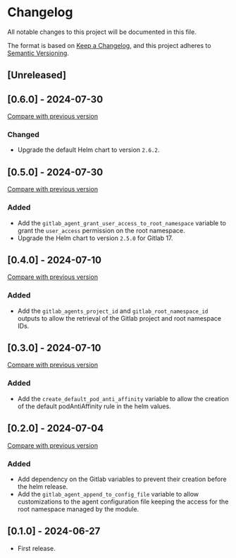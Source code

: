 # Changelog

All notable changes to this project will be documented in this file.

The format is based on [Keep a Changelog](https://keepachangelog.com/en/1.1.0/),
and this project adheres
to [Semantic Versioning](https://semver.org/spec/v2.0.0.html).

## [Unreleased]

## [0.6.0] - 2024-07-30

[Compare with previous version](https://github.com/sparkfabrik/terraform-gitlab-kubernetes-gitlab-agent/compare/0.5.0...0.6.0)

### Changed

- Upgrade the default Helm chart to version `2.6.2`.

## [0.5.0] - 2024-07-30

[Compare with previous version](https://github.com/sparkfabrik/terraform-gitlab-kubernetes-gitlab-agent/compare/0.4.0...0.5.0)

### Added

- Add the `gitlab_agent_grant_user_access_to_root_namespace` variable to grant the `user_access` permission on the root namespace.
- Upgrade the Helm chart to version `2.5.0` for Gitlab 17.

## [0.4.0] - 2024-07-10

[Compare with previous version](https://github.com/sparkfabrik/terraform-gitlab-kubernetes-gitlab-agent/compare/0.3.0...0.4.0)

### Added

- Add the `gitlab_agents_project_id` and `gitlab_root_namespace_id` outputs to allow the retrieval of the Gitlab project and root namespace IDs.

## [0.3.0] - 2024-07-10

[Compare with previous version](https://github.com/sparkfabrik/terraform-gitlab-kubernetes-gitlab-agent/compare/0.2.0...0.3.0)

### Added

- Add the `create_default_pod_anti_affinity` variable to allow the creation of the default podAntiAffinity rule in the helm values.

## [0.2.0] - 2024-07-04

[Compare with previous version](https://github.com/sparkfabrik/terraform-gitlab-kubernetes-gitlab-agent/compare/0.1.0...0.2.0)

### Added

- Add dependency on the Gitlab variables to prevent their creation before the helm release.
- Add the `gitlab_agent_append_to_config_file` variable to allow customizations to the agent configuration file keeping the access for the root namespace managed by the module.

## [0.1.0] - 2024-06-27

- First release.
